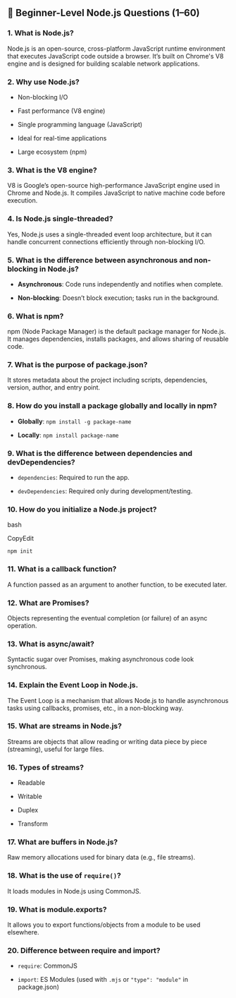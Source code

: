 ## 🔰 **Beginner-Level Node.js Questions (1–60)**

### 1. **What is Node.js?**

Node.js is an open-source, cross-platform JavaScript runtime environment that executes JavaScript code outside a browser. It’s built on Chrome's V8 engine and is designed for building scalable network applications.

### 2. **Why use Node.js?**

- Non-blocking I/O
    
- Fast performance (V8 engine)
    
- Single programming language (JavaScript)
    
- Ideal for real-time applications
    
- Large ecosystem (npm)
    

### 3. **What is the V8 engine?**

V8 is Google’s open-source high-performance JavaScript engine used in Chrome and Node.js. It compiles JavaScript to native machine code before execution.

### 4. **Is Node.js single-threaded?**

Yes, Node.js uses a single-threaded event loop architecture, but it can handle concurrent connections efficiently through non-blocking I/O.

### 5. **What is the difference between asynchronous and non-blocking in Node.js?**

- **Asynchronous**: Code runs independently and notifies when complete.
    
- **Non-blocking**: Doesn’t block execution; tasks run in the background.
    

### 6. **What is npm?**

npm (Node Package Manager) is the default package manager for Node.js. It manages dependencies, installs packages, and allows sharing of reusable code.

### 7. **What is the purpose of package.json?**

It stores metadata about the project including scripts, dependencies, version, author, and entry point.

### 8. **How do you install a package globally and locally in npm?**

- **Globally**: `npm install -g package-name`
    
- **Locally**: `npm install package-name`
    

### 9. **What is the difference between dependencies and devDependencies?**

- `dependencies`: Required to run the app.
    
- `devDependencies`: Required only during development/testing.
    

### 10. **How do you initialize a Node.js project?**

bash

CopyEdit

`npm init`
### 11. **What is a callback function?**

A function passed as an argument to another function, to be executed later.

### 12. **What are Promises?**

Objects representing the eventual completion (or failure) of an async operation.

### 13. **What is async/await?**

Syntactic sugar over Promises, making asynchronous code look synchronous.

### 14. **Explain the Event Loop in Node.js.**

The Event Loop is a mechanism that allows Node.js to handle asynchronous tasks using callbacks, promises, etc., in a non-blocking way.

### 15. **What are streams in Node.js?**

Streams are objects that allow reading or writing data piece by piece (streaming), useful for large files.

### 16. **Types of streams?**

- Readable
    
- Writable
    
- Duplex
    
- Transform
    

### 17. **What are buffers in Node.js?**

Raw memory allocations used for binary data (e.g., file streams).

### 18. **What is the use of `require()`?**

It loads modules in Node.js using CommonJS.

### 19. **What is module.exports?**

It allows you to export functions/objects from a module to be used elsewhere.

### 20. **Difference between require and import?**

- `require`: CommonJS
    
- `import`: ES Modules (used with `.mjs` or `"type": "module"` in package.json)